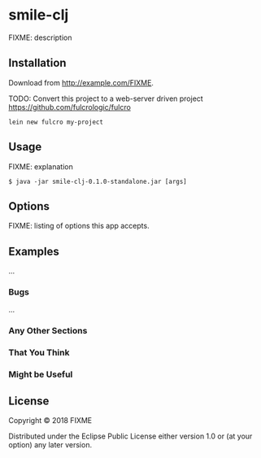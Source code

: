 # smile-clj

FIXME: description

## Installation

Download from http://example.com/FIXME.


TODO: Convert this project to a web-server driven project 
https://github.com/fulcrologic/fulcro

```
lein new fulcro my-project
```

## Usage

FIXME: explanation

    $ java -jar smile-clj-0.1.0-standalone.jar [args]

## Options

FIXME: listing of options this app accepts.

## Examples

...

### Bugs

...

### Any Other Sections
### That You Think
### Might be Useful

## License

Copyright © 2018 FIXME

Distributed under the Eclipse Public License either version 1.0 or (at
your option) any later version.
